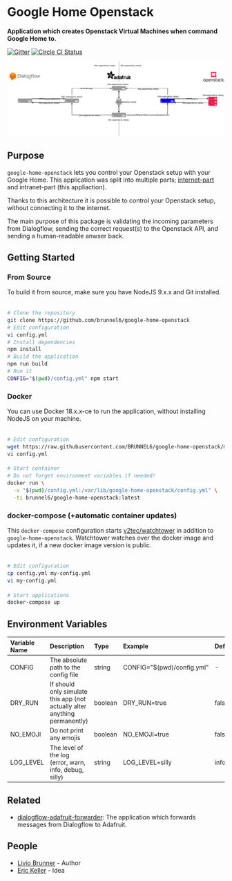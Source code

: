# Google Home Openstack

**Application which creates Openstack Virtual Machines when
command Google Home to.**

[![Gitter](https://badges.gitter.im/brunnel/google-home-openstack.svg)](https://gitter.im/google-home-openstack/)
[![Circle CI Status](https://circleci.com/gh/BRUNNEL6/google-home-openstack.png?circle-token=2c7bd0eebaeb959c02572c8990b17d5836ac51c5&style=shield)](https://circleci.com/gh/BRUNNEL6/google-home-openstack)

![Architecture](assets/architecture.svg)

## Purpose

`google-home-openstack` lets you control your Openstack setup with your Google Home. This application was split into multiple parts; [internet-part](https://github.com/brunnel6/dialogflow-adafruit-forwarder) and intranet-part (this appliaction).

Thanks to this architecture it is possible to control your Openstack setup, without connecting it to the internet.

The main purpose of this package is validating the incoming parameters from Dialogflow, sending the correct request(s) to the Openstack API, and sending a human-readable anwser back.

## Getting Started

### From Source

To build it from source, make sure you have NodeJS 9.x.x and Git installed.

```bash

# Clone the repository
git clone https://github.com/brunnel6/google-home-openstack
# Edit configuration
vi config.yml
# Install dependencies
npm install
# Build the application
npm run build
# Run it
CONFIG="$(pwd)/config.yml" npm start

```

### Docker

You can use Docker 18.x.x-ce to run the application, without installing NodeJS on your
machine.

```bash

# Edit configuration
wget https://raw.githubusercontent.com/BRUNNEL6/google-home-openstack/master/config.yml
vi config.yml

# Start container
# Do not forget environment variables if needed!
docker run \
  -v "$(pwd)/config.yml:/var/lib/google-home-openstack/config.yml" \
  -ti brunnel6/google-home-openstack:latest

```

### docker-compose (+automatic container updates)

This `docker-compose` configuration starts [v2tec/watchtower](https://github.com/v2tec/watchtower) in addition to `google-home-openstack`. Watchtower watches over the docker image and updates it, if a new docker image version is public.

```bash

# Edit configuration
cp config.yml my-config.yml
vi my-config.yml

# Start applications
docker-compose up

```

## Environment Variables

| Variable Name | Description                                                                | Type    | Example                    | Default |
|:--------------|:---------------------------------------------------------------------------|:--------|:---------------------------|:--------|
| CONFIG        | The absolute path to the config file                                       | string  | CONFIG="$(pwd)/config.yml" | -       |
| DRY_RUN       | If should only simulate this app (not actually alter anything permanently) | boolean | DRY_RUN=true               | false   |
| NO_EMOJI      | Do not print any emojis                                                    | boolean | NO_EMOJI=true              | false   |
| LOG_LEVEL     | The level of the log (error, warn, info, debug, silly)                     | string  | LOG_LEVEL=silly            | info    |

## Related

- [dialogflow-adafruit-forwarder](https://github.com/BRUNNEL6/dialogflow-adafruit-forwarder): The application which forwards messages from Dialogflow to Adafruit.

## People

- [Livio Brunner](https://github.com/BrunnerLivio) - Author
- [Eric Keller](https://github.com/erickellerek1) - Idea
